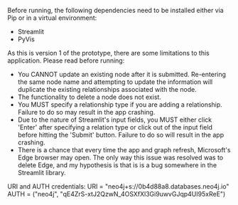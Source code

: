 Before running, the following dependencies need to be installed either via Pip or in a virtual environment: 
- Streamlit
- PyVis

As this is version 1 of the prototype, there are some limitations to this application. Please read before running:
- You CANNOT update an existing node after it is submitted. Re-entering the same node name and attempting to update the information will duplicate the existing relationships associated with the node.
- The functionality to delete a node does not exist.
- You MUST specify a relationship type if you are adding a relationship. Failure to do so may result in the app crashing.
- Due to the nature of Streamlit's input fields, you MUST either click 'Enter' after specifying a relation type or click out of the input field before hitting the 'Submit' button. Failure to do so will result in the app crashing. 
- There is a chance that every time the app and graph refresh, Microsoft's Edge browser may open. The only way this issue was resolved was to delete Edge, and my hypothesis is that is is a bug somewhere in the Streamlit library.

URI and AUTH credentials:
URI = "neo4j+s://0b4d88a8.databases.neo4j.io"
AUTH = ("neo4j", "qE4ZrS-xtJ2QzwN_4OSXfXl3Gi9uwvGJqp4UI95xReE")